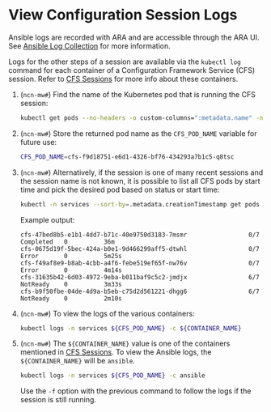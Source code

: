 # View Configuration Session Logs

Ansible logs are recorded with ARA and are accessible through the ARA UI.
See [Ansible Log Collection](Ansible_Log_Collection.md) for more information.

Logs for the other steps of a session are available via the `kubectl log` command for each container of a Configuration Framework Service \(CFS\) session. Refer to
[CFS Sessions](CFS_Sessions.md) for more info about these containers.

1. (`ncn-mw#`) Find the name of the Kubernetes pod that is running the CFS session:

    ```bash
    kubectl get pods --no-headers -o custom-columns=":metadata.name" -n services -l cfsession=example
    ```

1. (`ncn-mw#`) Store the returned pod name as the `CFS_POD_NAME` variable for future use:

    ```bash
    CFS_POD_NAME=cfs-f9d18751-e6d1-4326-bf76-434293a7b1c5-q8tsc
    ```

1. (`ncn-mw#`) Alternatively, if the session is one of many recent sessions and the session name is not known, it is possible to list all CFS pods by start time and pick the desired pod based on status or start time:

    ```bash
    kubectl -n services --sort-by=.metadata.creationTimestamp get pods | grep cfs
    ```

    Example output:

    ```text
    cfs-47bed8b5-e1b1-4dd7-b71c-40e9750d3183-7msmr                 0/7     Completed   0          36m
    cfs-0675d19f-5bec-424a-b0e1-9d466299aff5-dtwhl                 0/7     Error       0          5m25s
    cfs-f49af8e9-b8ab-4cbb-a4f6-febe519ef65f-nw76v                 0/7     Error       0          4m14s
    cfs-31635b42-6d03-4972-9eba-b011baf9c5c2-jmdjx                 6/7     NotReady    0          3m33s
    cfs-b9f50fbe-04de-4d9a-b5eb-c75d2d561221-dhgg6                 6/7     NotReady    0          2m10s
    ```

1. (`ncn-mw#`) To view the logs of the various containers:

    ```bash
    kubectl logs -n services ${CFS_POD_NAME} -c ${CONTAINER_NAME}
    ```

1. (`ncn-mw#`) The `${CONTAINER_NAME}` value is one of the containers mentioned in [CFS Sessions](CFS_Sessions.md). To view the Ansible logs, the `${CONTAINER_NAME}` will be `ansible`.

    ```bash
    kubectl logs -n services ${CFS_POD_NAME} -c ansible
    ```

    Use the `-f` option with the previous command to follow the logs if the session is still running.
